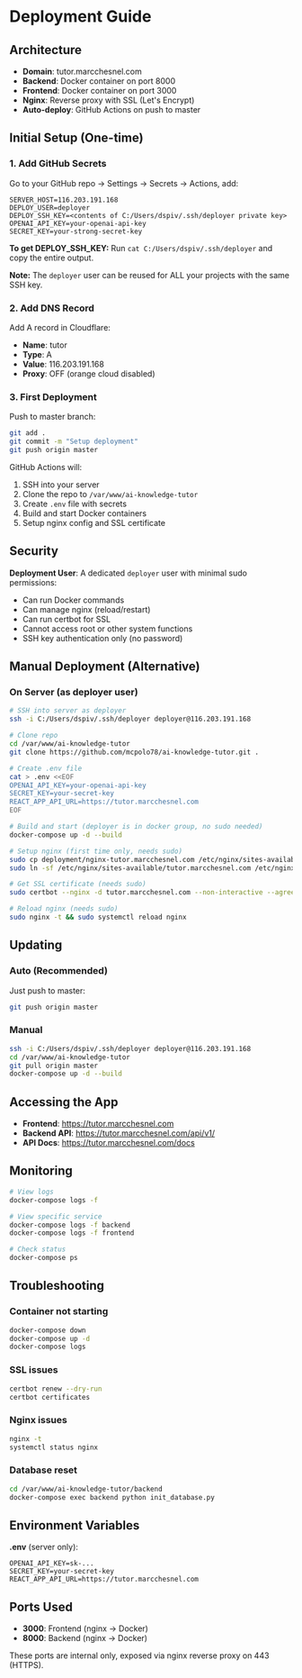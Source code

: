 # Deployment Guide

## Architecture

- **Domain**: tutor.marcchesnel.com
- **Backend**: Docker container on port 8000
- **Frontend**: Docker container on port 3000
- **Nginx**: Reverse proxy with SSL (Let's Encrypt)
- **Auto-deploy**: GitHub Actions on push to master

## Initial Setup (One-time)

### 1. Add GitHub Secrets

Go to your GitHub repo → Settings → Secrets → Actions, add:

```
SERVER_HOST=116.203.191.168
DEPLOY_USER=deployer
DEPLOY_SSH_KEY=<contents of C:/Users/dspiv/.ssh/deployer private key>
OPENAI_API_KEY=your-openai-api-key
SECRET_KEY=your-strong-secret-key
```

**To get DEPLOY_SSH_KEY:** Run `cat C:/Users/dspiv/.ssh/deployer` and copy the entire output.

**Note:** The `deployer` user can be reused for ALL your projects with the same SSH key.

### 2. Add DNS Record

Add A record in Cloudflare:
- **Name**: tutor
- **Type**: A
- **Value**: 116.203.191.168
- **Proxy**: OFF (orange cloud disabled)

### 3. First Deployment

Push to master branch:

```bash
git add .
git commit -m "Setup deployment"
git push origin master
```

GitHub Actions will:
1. SSH into your server
2. Clone the repo to `/var/www/ai-knowledge-tutor`
3. Create `.env` file with secrets
4. Build and start Docker containers
5. Setup nginx config and SSL certificate

## Security

**Deployment User**: A dedicated `deployer` user with minimal sudo permissions:
- Can run Docker commands
- Can manage nginx (reload/restart)
- Can run certbot for SSL
- Cannot access root or other system functions
- SSH key authentication only (no password)

## Manual Deployment (Alternative)

### On Server (as deployer user)

```bash
# SSH into server as deployer
ssh -i C:/Users/dspiv/.ssh/deployer deployer@116.203.191.168

# Clone repo
cd /var/www/ai-knowledge-tutor
git clone https://github.com/mcpolo78/ai-knowledge-tutor.git .

# Create .env file
cat > .env <<EOF
OPENAI_API_KEY=your-openai-api-key
SECRET_KEY=your-secret-key
REACT_APP_API_URL=https://tutor.marcchesnel.com
EOF

# Build and start (deployer is in docker group, no sudo needed)
docker-compose up -d --build

# Setup nginx (first time only, needs sudo)
sudo cp deployment/nginx-tutor.marcchesnel.com /etc/nginx/sites-available/tutor.marcchesnel.com
sudo ln -sf /etc/nginx/sites-available/tutor.marcchesnel.com /etc/nginx/sites-enabled/

# Get SSL certificate (needs sudo)
sudo certbot --nginx -d tutor.marcchesnel.com --non-interactive --agree-tos --email marc@marcchesnel.com

# Reload nginx (needs sudo)
sudo nginx -t && sudo systemctl reload nginx
```

## Updating

### Auto (Recommended)

Just push to master:

```bash
git push origin master
```

### Manual

```bash
ssh -i C:/Users/dspiv/.ssh/deployer deployer@116.203.191.168
cd /var/www/ai-knowledge-tutor
git pull origin master
docker-compose up -d --build
```

## Accessing the App

- **Frontend**: https://tutor.marcchesnel.com
- **Backend API**: https://tutor.marcchesnel.com/api/v1/
- **API Docs**: https://tutor.marcchesnel.com/docs

## Monitoring

```bash
# View logs
docker-compose logs -f

# View specific service
docker-compose logs -f backend
docker-compose logs -f frontend

# Check status
docker-compose ps
```

## Troubleshooting

### Container not starting
```bash
docker-compose down
docker-compose up -d
docker-compose logs
```

### SSL issues
```bash
certbot renew --dry-run
certbot certificates
```

### Nginx issues
```bash
nginx -t
systemctl status nginx
```

### Database reset
```bash
cd /var/www/ai-knowledge-tutor/backend
docker-compose exec backend python init_database.py
```

## Environment Variables

**.env** (server only):
```
OPENAI_API_KEY=sk-...
SECRET_KEY=your-secret-key
REACT_APP_API_URL=https://tutor.marcchesnel.com
```

## Ports Used

- **3000**: Frontend (nginx → Docker)
- **8000**: Backend (nginx → Docker)

These ports are internal only, exposed via nginx reverse proxy on 443 (HTTPS).

